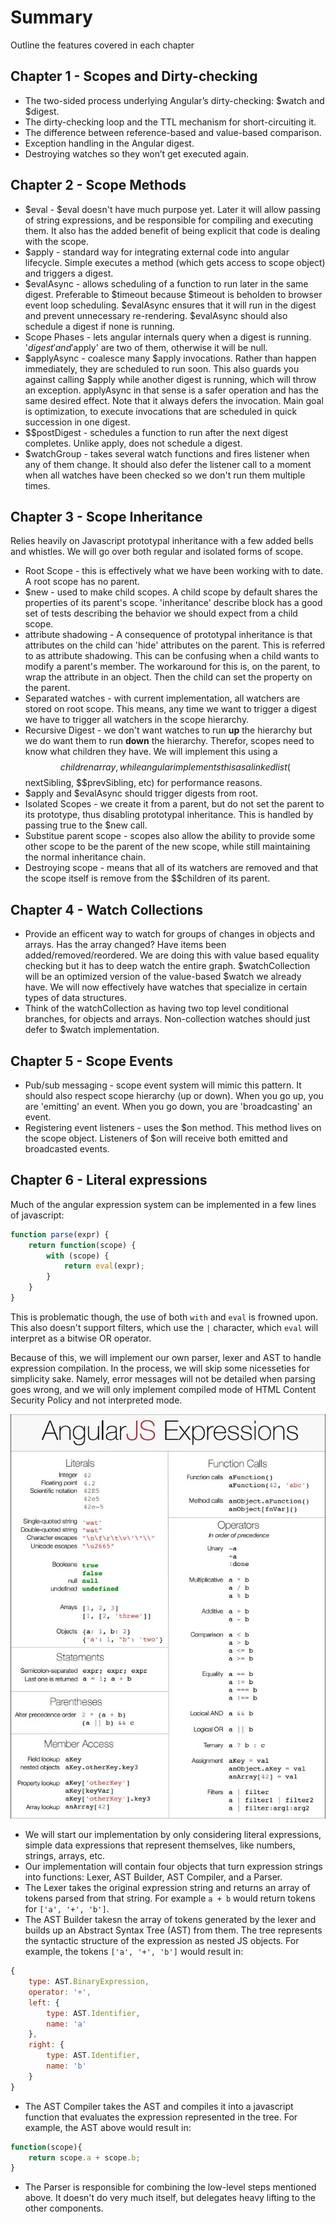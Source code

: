 # Summary

Outline the features covered in each chapter

## Chapter 1 - Scopes and Dirty-checking

* The two-sided process underlying Angular’s dirty-checking: $watch and $digest.
* The dirty-checking loop and the TTL mechanism for short-circuiting it.
* The difference between reference-based and value-based comparison.
* Exception handling in the Angular digest.
* Destroying watches so they won’t get executed again.

## Chapter 2 - Scope Methods

* $eval - $eval doesn't have much purpose yet. Later it will allow passing of string expressions, and be responsible for compiling and executing them. It also has the added benefit of being explicit that code is dealing with the scope.
* $apply - standard way for integrating external code into angular lifecycle. Simple executes a method (which gets access to scope object) and triggers a digest.
* $evalAsync - allows scheduling of a function to run later in the same digest. Preferable to $timeout because $timeout is beholden to browser event loop scheduling. $evalAsync ensures that it will run in the digest and prevent unnecessary re-rendering. $evalAsync should also schedule a digest if none is running.
* Scope Phases - lets angular internals query when a digest is running. '$digest' and '$apply' are two of them, otherwise it will be null.
* $applyAsync - coalesce many $apply invocations. Rather than happen immediately, they are scheduled to run soon. This also guards you against calling $apply while another digest is running, which will throw an exception. applyAsync in that sense is a safer operation and has the same desired effect. Note that it always defers the invocation. Main goal is optimization, to execute invocations that are scheduled in quick succession in one digest.
* $$postDigest - schedules a function to run after the next digest completes. Unlike apply, does not schedule a digest.
* $watchGroup - takes several watch functions and fires listener when any of them change. It should also defer the listener call to a moment when all watches have been checked so we don't run them multiple times.

## Chapter 3 - Scope Inheritance

Relies heavily on Javascript prototypal inheritance with a few added bells and whistles. We will go over both regular and isolated forms of scope. 

* Root Scope - this is effectively what we have been working with to date. A root scope has no parent. 
* $new - used to make child scopes. A child scope by default shares the properties of its parent's scope. 'inheritance' describe block has a good set of tests describing the behavior we should expect from a child scope. 
* attribute shadowing - A consequence of prototypal inheritance is that attributes on the child can 'hide' attributes on the parent. This is referred to as attribute shadowing. This can be confusing when a child wants to modify a parent's member. The workaround for this is, on the parent, to wrap the attribute in an object. Then the child can set the property on the parent.
* Separated watches - with current implementation, all watchers are stored on root scope. This means, any time we want to trigger a digest we have to trigger all watchers in the scope hierarchy. 
* Recursive Digest - we don't want watches to run **up** the hierarchy but we do want them to run **down** the hierarchy. Therefor, scopes need to know what children they have. We will implement this using a $$children array, while angular implements this as a linked list ($$nextSibling, $$prevSibling, etc) for performance reasons. 
* $apply and $evalAsync should trigger digests from root. 
* Isolated Scopes - we create it from a parent, but do not set the parent to its prototype, thus disabling prototypal inheritance. This is handled by passing true to the $new call. 
* Substitue parent scope - scopes also allow the ability to provide some other scope to be the parent of the new scope, while still maintaining the normal inheritance chain. 
* Destroying scope - means that all of its watchers are removed and that the scope itself is remove from the $$children of its parent.

## Chapter 4 - Watch Collections

* Provide an efficent way to watch for groups of changes in objects and arrays. Has the array changed? Have items been added/removed/reordered. We are doing this with value based equality checking but it has to deep watch the entire graph. $watchCollection will be an optimized version of the value-based $watch we already have. We will now effectively have watches that specialize in certain types of data structures.
* Think of the watchCollection as having two top level conditional branches, for objects and arrays. Non-collection watches should just defer to $watch implementation.

## Chapter 5 - Scope Events

* Pub/sub messaging - scope event system will mimic this pattern. It should also respect scope hierarchy (up or down). When you go up, you are 'emitting' an event. When you go down, you are 'broadcasting' an event. 
* Registering event listeners - uses the $on method. This method lives on the scope object. Listeners of $on will receive both emitted and broadcasted events. 

## Chapter 6 - Literal expressions

Much of the angular expression system can be implemented in a few lines of javascript:

```javascript
function parse(expr) {
    return function(scope) {
        with (scope) {
            return eval(expr);
        }
    }
}
```

This is problematic though, the use of both `with` and `eval` is frowned upon. This also doesn't support filters, which use the `|` character, which `eval` will interpret as a bitwise OR operator.

Because of this, we will implement our own parser, lexer and AST to handle expression compilation. In the process, we will skip some nicesseties for simplicity sake. Namely, error messages will not be detailed when parsing goes wrong, and we will only implement compiled mode of HTML Content Security Policy and not interpreted mode. 

![angularjs expression cheatsheet](expression-cheatsheet.jpg)

* We will start our implementation by only considering literal expressions, simple data expressions that represent themselves, like numbers, strings, arrays, etc.
* Our implementation will contain four objects that turn expression strings into functions: Lexer, AST Builder, AST Compiler, and a Parser.
* The Lexer takes the original expression string and returns an array of tokens parsed from that string. For example `a + b` would return tokens for `['a', '+', 'b']`.
* The AST Builder takesn the array of tokens generated by the lexer and builds up an Abstract Syntax Tree (AST) from them. The tree represents the syntactic structure of the expression as nested JS objects. For example, the tokens `['a', '+', 'b']` would result in:

```javascript
{
    type: AST.BinaryExpression,
    operator: '+',
    left: {
        type: AST.Identifier,
        name: 'a'
    },
    right: {
        type: AST.Identifier,
        name: 'b'
    }
}
```
* The AST Compiler takes the AST and compiles it into a javascript function that evaluates the expression represented in the tree. For example, the AST above would result in:

```javascript
function(scope){
    return scope.a + scope.b;
}
```
* The Parser is responsible for combining the low-level steps mentioned above. It doesn't do very much itself, but delegates heavy lifting to the other components. 